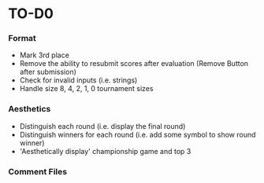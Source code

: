# TO-D0
### Format
- Mark 3rd place
- Remove the ability to resubmit scores after evaluation (Remove Button after submission)
- Check for invalid inputs (i.e. strings)
- Handle size 8, 4, 2, 1, 0 tournament sizes

### Aesthetics
- Distinguish each round (i.e. display the final round)
- Distinguish winners for each round (i.e. add some symbol to show round winner)
- 'Aesthetically display' championship game and top 3

### Comment Files
